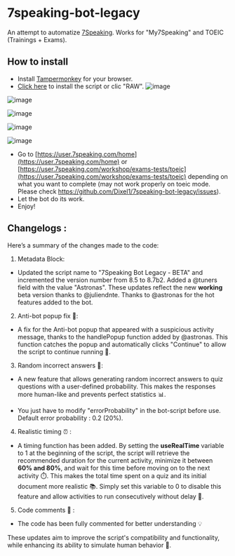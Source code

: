 # 7speaking-bot-legacy
An attempt to automatize [7Speaking](7speaking.com). Works for "My7Speaking" and TOEIC (Trainings + Exams).

## How to install
- Install [Tampermonkey](https://www.tampermonkey.net/) for your browser.
- [Click here](https://github.com/Dixel1/7speaking-bot-legacy/raw/main/7speaking.user.js) to install the script or clic "RAW".
![image](https://github.com/Dixel1/7speaking-bot-legacy/assets/63664894/4d7af9cc-8765-4d2f-b4cc-52db5ff5f256)


![image](https://github.com/user-attachments/assets/e203c431-6739-4963-af55-a3a3c3b1c69e)

![image](https://github.com/user-attachments/assets/a163702d-0de9-4eb4-a6a2-74893e0516ea)

![image](https://github.com/user-attachments/assets/1ae47b69-c22d-4656-baa5-233aa249702b)

![image](https://github.com/user-attachments/assets/725c4389-10bf-4933-bbfb-e0598921d9bd)




- Go to [https://user.7speaking.com/home](https://user.7speaking.com/home) or [https://user.7speaking.com/workshop/exams-tests/toeic](https://user.7speaking.com/workshop/exams-tests/toeic) depending on what you want to complete (may not work properly on toeic mode. Please check https://github.com/Dixel1/7speaking-bot-legacy/issues).
- Let the bot do its work.
- Enjoy!

## Changelogs :

Here’s a summary of the changes made to the code:

1. Metadata Block:
  - Updated the script name to "7Speaking Bot Legacy - BETA" and incremented the version number from 8.5 to 8.7b2. Added a @tuners field with the value "Astronas".
These updates reflect the new **working** beta version thanks to @juliendnte. Thanks to @astronas for the hot features added to the bot.

2. Anti-bot popup fix 🚫:
- A fix for the Anti-bot popup that appeared with a suspicious activity message, thanks to the handlePopup function added by @astronas. This function catches the popup and automatically clicks "Continue" to allow the script to continue running 🔄.

3. Random incorrect answers 🤔:
- A new feature that allows generating random incorrect answers to quiz questions with a user-defined probability. This makes the responses more human-like and prevents perfect statistics 📊.

- You just have to modify "errorProbability" in the bot-script before use. Default error probability : 0.2 (20%).

4. Realistic timing ⏰ :
- A timing function has been added. By setting the **useRealTime** variable to 1 at the beginning of the script, the script will retrieve the recommended duration for the current activity, minimize it between **60% and 80%**, and wait for this time before moving on to the next activity ⏱️. This makes the total time spent on a quiz and its initial document more realistic 📚. Simply set this variable to 0 to disable this feature and allow activities to run consecutively without delay 🚀.

5. Code comments 📝 :
- The code has been fully commented for better understanding 💡

These updates aim to improve the script's compatibility and functionality, while enhancing its ability to simulate human behavior 🤖.
